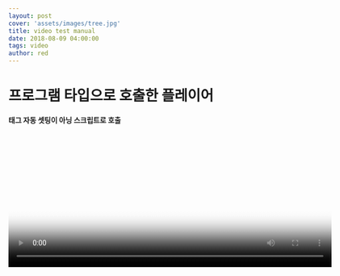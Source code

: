 ```yaml
---
layout: post
cover: 'assets/images/tree.jpg'
title: video test manual
date: 2018-08-09 04:00:00
tags: video
author: red
---
```


# 프로그램 타입으로 호출한 플레이어
#### 태그 자동 셋팅이 아닝 스크립트로 호출

<script src="/assets/js/lib/require.js" data-main="/assets/js/app.video.js"></script>
<video id="video1" class="video-js vjs-default-skin" controls width="640" height="264" poster="http://d2zihajmogu5jn.cloudfront.net/elephantsdream/poster.png">
    <p class="vjs-no-js">To view this video please enable JavaScript, and consider upgrading to a web browser that
        <a href="http://videojs.com/html5-video-support/" target="_blank">supports HTML5 video</a>
    </p>
</video>

<script type="text/javascript">
    var pTimer;
    
    pTimer = setInterval( function() {
        //console.log(111);
        if( typeof videojs == 'function' ) {
            videojs('video1', {
                sources: [{
                    src: 'https://d2zihajmogu5jn.cloudfront.net/elephantsdream/ed_hd.mp4?1080',
                    type: 'video/mp4',
                    label: 'HD',
                    res: '1080'
                }, {
                    src: 'https://d2zihajmogu5jn.cloudfront.net/elephantsdream/ed_hd.mp4?480',
                    type: 'video/mp4',
                    label: 'SD',
                    res: '480'
                }]
            });
            clearInterval(pTimer);
        }

    }, 1000);
</script>